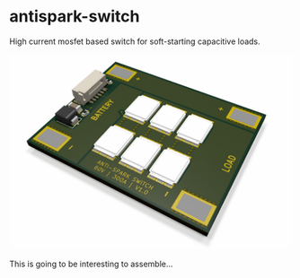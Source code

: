 # antispark-switch

High current mosfet based switch for soft-starting capacitive loads.

![Iso Render](renders/iso.png?raw=true "Isometric Render")

This is going to be interesting to assemble...